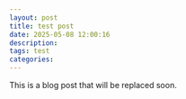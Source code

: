 ```yaml
---
layout: post
title: test post
date: 2025-05-08 12:00:16
description:
tags: test
categories: 
---
```


This is a blog post that will be replaced soon.